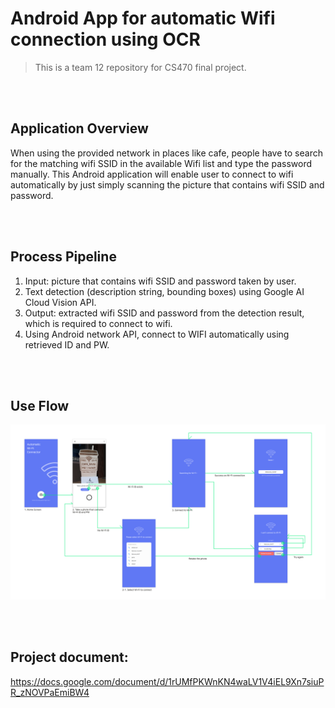 # Android App for automatic Wifi connection using OCR
>This is a team 12 repository for CS470 final project.

<br></br>

## Application Overview
When using the provided network in places like cafe, people have to search for the matching wifi SSID in the available Wifi list and type the password manually. This Android application will enable user to connect to wifi automatically by just simply scanning the picture that contains wifi SSID and password.

<br></br>

## Process Pipeline
1. Input: picture that contains wifi SSID and password taken by user.
2. Text detection (description string, bounding boxes) using Google AI Cloud Vision API. 
3. Output: extracted wifi SSID and password from the detection result, which is required to connect to wifi.
4. Using Android network API, connect to WIFI automatically using retrieved ID and PW.

<br></br>

## Use Flow
<img src="./image_readme/Use Flow.png"></img>

<br></br>
## Project document:
https://docs.google.com/document/d/1rUMfPKWnKN4waLV1V4iEL9Xn7siuPR_zNOVPaEmiBW4
